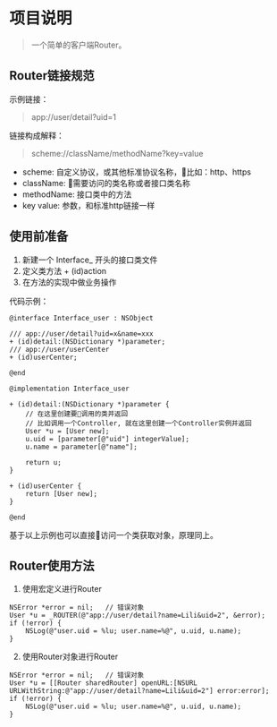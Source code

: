 项目说明
======
> 一个简单的客户端Router。

Router链接规范
------
示例链接：
> app://user/detail?uid=1

链接构成解释：
> scheme://className/methodName?key=value
- scheme: 自定义协议，或其他标准协议名称，比如：http、https
- className: 需要访问的类名称或者接口类名称
- methodName: 接口类中的方法
- key value: 参数，和标准http链接一样

使用前准备
------
1. 新建一个 Interface_ 开头的接口类文件
2. 定义类方法 + (id)action
3. 在方法的实现中做业务操作

代码示例：
```objc
@interface Interface_user : NSObject

/// app://user/detail?uid=x&name=xxx
+ (id)detail:(NSDictionary *)parameter;
/// app://user/userCenter
+ (id)userCenter;

@end

@implementation Interface_user

+ (id)detail:(NSDictionary *)parameter {
    // 在这里创建要调用的类并返回
    // 比如调用一个Controller, 就在这里创建一个Controller实例并返回
    User *u = [User new];
    u.uid = [parameter[@"uid"] integerValue];
    u.name = parameter[@"name"];
    
    return u;
}

+ (id)userCenter {
    return [User new];
}

@end
```
基于以上示例也可以直接访问一个类获取对象，原理同上。

Router使用方法
------
1. 使用宏定义进行Router
```objc
NSError *error = nil;   // 错误对象
User *u = _ROUTER(@"app://user/detail?name=Lili&uid=2", &error);
if (!error) {
    NSLog(@"user.uid = %lu; user.name=%@", u.uid, u.name);
}
```
2. 使用Router对象进行Router
```objc
NSError *error = nil;   // 错误对象
User *u = [[Router sharedRouter] openURL:[NSURL URLWithString:@"app://user/detail?name=Lili&uid=2"] error:error];
if (!error) {
    NSLog(@"user.uid = %lu; user.name=%@", u.uid, u.name);
}
```